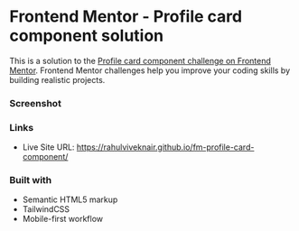 # Frontend Mentor - Profile card component solution

This is a solution to the [Profile card component challenge on Frontend Mentor](https://www.frontendmentor.io/challenges/profile-card-component-cfArpWshJ). Frontend Mentor challenges help you improve your coding skills by building realistic projects. 


### Screenshot



### Links

- Live Site URL: https://rahulviveknair.github.io/fm-profile-card-component/

### Built with

- Semantic HTML5 markup
- TailwindCSS
- Mobile-first workflow


